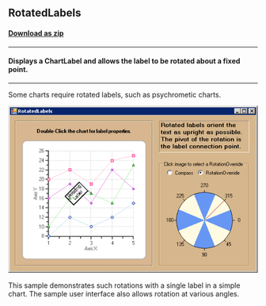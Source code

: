 ## RotatedLabels
#### [Download as zip](https://grapecity.github.io/DownGit/#/home?url=https://github.com/GrapeCity/ComponentOne-WinForms-Samples/tree/master/NetFramework\Charts\VB\RotatedLabels)
____
#### Displays a ChartLabel and allows the label to be rotated about a fixed point.
____
Some charts require rotated labels, such as psychrometic charts.

![screenshot](screenshot.png)

This sample demonstrates such rotations with a single label in a simple chart.
The sample user interface also allows rotation at various angles.